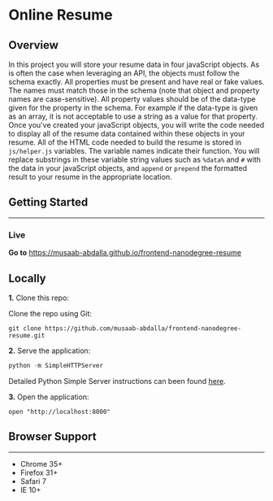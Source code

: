 # Online Resume

## Overview

In this project you will store your resume data in four javaScript objects. As is often the case when leveraging an API, the objects must follow the schema exactly. All properties must be present and have real or fake values. The names must match those in the schema (note that object and property names are case-sensitive). All property values should be of the data-type given for the property in the schema. For example if the data-type is given as an array, it is not acceptable to use a string as a value for that property. Once you've created your javaScript objects, you will write the code needed to display all of the resume data contained within these objects in your resume. All of the HTML code needed to build the resume is stored in `js/helper.js` variables. The variable names indicate their function. You will replace substrings in these variable string values such as `%data%` and `#` with the data in your javaScript objects, and `append` or `prepend` the formatted result to your resume in the appropriate location.

## Getting Started

---

### Live

**Go to** https://musaab-abdalla.github.io/frontend-nanodegree-resume

## Locally

**1.** Clone this repo:

Clone the repo using Git:

```git
git clone https://github.com/musaab-abdalla/frontend-nanodegree-resume.git
```

**2.** Serve the application:

```python
python -m SimpleHTTPServer
```

Detailed Python Simple Server instructions can been found [here](https://docs.python.org/2/library/basehttpserver.html).

**3.** Open the application:

```server
open "http://localhost:8000"
```

## Browser Support

---

* Chrome 35+
* Firefox 31+
* Safari 7
* IE 10+
